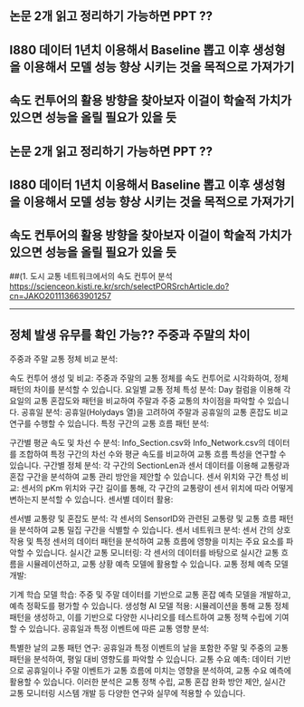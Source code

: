 

## 논문 2개 읽고 정리하기 가능하면 PPT ??

## I880 데이터 1년치 이용해서 Baseline 뽑고 이후 생성형을 이용해서 모델 성능 향상 시키는 것을 목적으로 가져가기


## 속도 컨투어의 활용 방향을 찾아보자 이걸이 학술적 가치가 있으면 성능을 올릴 필요가 있을 듯

## 논문 2개 읽고 정리하기 가능하면 PPT ??

## I880 데이터 1년치 이용해서 Baseline 뽑고 이후 생성형을 이용해서 모델 성능 향상 시키는 것을 목적으로 가져가기


## 속도 컨투어의 활용 방향을 찾아보자 이걸이 학술적 가치가 있으면 성능을 올릴 필요가 있을 듯

##(1. 도시 교통 네트워크에서의 속도 컨투어 분석 https://scienceon.kisti.re.kr/srch/selectPORSrchArticle.do?cn=JAKO201113663901257



-----------


## 정체 발생 유무를 확인 가능?? 주중과 주말의 차이



주중과 주말 교통 정체 비교 분석:

속도 컨투어 생성 및 비교: 주중과 주말의 교통 정체를 속도 컨투어로 시각화하여, 정체 패턴의 차이를 분석할 수 있습니다.
요일별 교통 정체 특성 분석: Day 컬럼을 이용해 각 요일의 교통 혼잡도와 패턴을 비교하여 주말과 주중 교통의 차이점을 파악할 수 있습니다.
공휴일 분석: 공휴일(Holydays 열)을 고려하여 주말과 공휴일의 교통 혼잡도 비교 연구를 수행할 수 있습니다.
특정 구간의 교통 흐름 패턴 분석:

구간별 평균 속도 및 차선 수 분석: Info_Section.csv와 Info_Network.csv의 데이터를 조합하여 특정 구간의 차선 수와 평균 속도를 비교하여 교통 흐름 특성을 연구할 수 있습니다.
구간별 정체 분석: 각 구간의 SectionLen과 센서 데이터를 이용해 교통량과 혼잡 구간을 분석하여 교통 관리 방안을 제안할 수 있습니다.
센서 위치와 구간 특성 비교: 센서의 pKm 위치와 구간 길이를 통해, 각 구간의 교통량이 센서 위치에 따라 어떻게 변하는지 분석할 수 있습니다.
센서별 데이터 활용:

센서별 교통량 및 혼잡도 분석: 각 센서의 SensorID와 관련된 교통량 및 교통 흐름 패턴을 분석하여 교통 밀집 구간을 식별할 수 있습니다.
센서 네트워크 분석: 센서 간의 상호작용 및 특정 센서의 데이터 패턴을 분석하여 교통 흐름에 영향을 미치는 주요 요소를 파악할 수 있습니다.
실시간 교통 모니터링: 각 센서의 데이터를 바탕으로 실시간 교통 흐름을 시뮬레이션하고, 교통 상황 예측 모델에 활용할 수 있습니다.
교통 정체 예측 모델 개발:

기계 학습 모델 학습: 주중 및 주말 데이터를 기반으로 교통 혼잡 예측 모델을 개발하고, 예측 정확도를 평가할 수 있습니다.
생성형 AI 모델 적용: 시뮬레이션을 통해 교통 정체 패턴을 생성하고, 이를 기반으로 다양한 시나리오를 테스트하여 교통 정책 수립에 기여할 수 있습니다.
공휴일과 특정 이벤트에 따른 교통 영향 분석:

특별한 날의 교통 패턴 연구: 공휴일과 특정 이벤트의 날을 포함한 주말 및 주중의 교통 패턴을 분석하여, 평일 대비 영향도를 파악할 수 있습니다.
교통 수요 예측: 데이터 기반으로 공휴일이나 주말 이벤트가 교통 흐름에 미치는 영향을 분석하여, 교통 수요 예측에 활용할 수 있습니다.
이러한 분석은 교통 정책 수립, 교통 혼잡 완화 방안 제안, 실시간 교통 모니터링 시스템 개발 등 다양한 연구와 실무에 적용할 수 있습니다.

